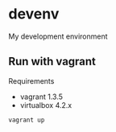 devenv
======

My development environment


## Run with vagrant

Requirements
  * vagrant 1.3.5
  * virtualbox 4.2.x 

```bash
vagrant up
```
